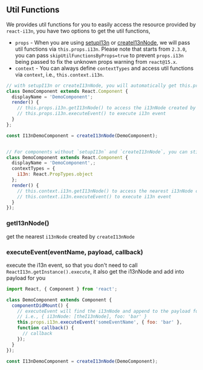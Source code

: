 ## Util Functions

We provides util functions for you to easily access the resource provided by `react-i13n`, you have two options to get the util functions,

- `props` - When you are using [setupI13n](../api/setupI13n.md) or [createI13nNode](../api/createI13nNode.md), we will pass util functions via `this.props.i13n`. Please note that starts from `2.3.0`, you can pass `skipUtilFunctionsByProps=true` to prevent `props.i13n` being passed to fix the unknown props warning from `react@15.x`.
- `context` - You can always define `contextTypes` and access util functions via `context`, i.e., `this.context.i13n`.

```js
// with setupI13n or createI13nNode, you will automatically get this.props.i13n for i13n util functions
class DemoComponent extends React.Component {
  displayName = 'DemoComponent';
  render() {
    // this.props.i13n.getI13nNode() to access the i13nNode created by createI13nNode
    // this.props.i13n.executeEvent() to execute i13n event
  }
};

const I13nDemoComponent = createI13nNode(DemoComponent);
```

```js

// For components without `setupI13n` and `createI13nNode`, you can still get i13n functions via context
class DemoComponent extends React.Component {
  displayName = 'DemoComponent',;
  contextTypes = {
    i13n: React.PropTypes.object
  };
  render() {
    // this.context.i13n.getI13nNode() to access the nearest i13nNode created by createI13nNode
    // this.context.i13n.executeEvent() to execute i13n event
  }
});

```

### getI13nNode()

get the nearest `i13nNode` created by `createI13nNode`

### executeEvent(eventName, payload, callback)

execute the i13n event, so that you don't need to call `ReactI13n.getInstance().execute`, it also get the i13nNode and add into payload for you

```js
import React, { Component } from 'react';

class DemoComponent extends Component {
  componentDidMount() {
    // executeEvent will find the i13nNode and append to the payload for you, which means the final payload will be the i13nNode plus the payload you defined,
    // i.e., { i13nNode: [theI13nNode], foo: 'bar' }
    this.props.i13n.executeEvent('someEventName', { foo: 'bar' },
    function callback() {
      // callback
    });
  }
});

const I13nDemoComponent = createI13nNode(DemoComponent);
```
